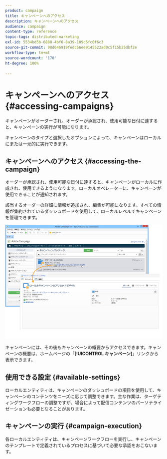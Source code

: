```yaml
---
product: campaign
title: キャンペーンへのアクセス
description: キャンペーンへのアクセス
audience: campaign
content-type: reference
topic-tags: distributed-marketing
exl-id: 5534bd5b-6888-4bf6-8a39-109c6fc0f6c3
source-git-commit: 98d646919fedc66ee9145522ad0c5f15b25dbf2e
workflow-type: tm+mt
source-wordcount: '170'
ht-degree: 100%

---
```


# キャンペーンへのアクセス{#accessing-campaigns}

キャンペーンがオーダーされ、オーダーが承認され、使用可能な日付に達すると、キャンペーンの実行が可能になります。

キャンペーンのタイプと選択したオプションによって、キャンペーンはローカルにまたは一元的に実行できます。

## キャンペーンへのアクセス {#accessing-the-campaign}

オーダーが承認され、使用可能な日付に達すると、キャンペーンがローカルに作成され、使用できるようになります。ローカルオペレーターに、キャンペーンが使用できることが通知されます。

該当するオーダーの詳細に情報が追加され、編集が可能になります。すべての情報が集約されているダッシュボードを使用して、ローカルレベルでキャンペーンを管理できます。

![](assets/mkg_dist_local_op_edit_new_op1.png)

キャンペーンには、その後もキャンペーンの概要からアクセスできます。キャンペーンの概要は、ホームページの「**[!UICONTROL キャンペーン]**」リンクから表示できます。

## 使用できる設定 {#available-settings}

ローカルエンティティは、キャンペーンのダッシュボードの項目を使用して、キャンペーンのコンテンツをニーズに応じて調整できます。主な作業は、ターゲティングワークフローの調整ですが、場合によって配信コンテンツのパーソナライゼーションも必要となることがあります。

## キャンペーンの実行 {#campaign-execution}

各ローカルエンティティは、キャンペーンワークフローを実行し、キャンペーンのテンプレートで定義されているプロセスに基づいて必要な承認をおこないます。
